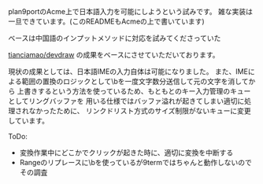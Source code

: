 plan9portのAcme上で日本語入力を可能にしようという試みです。
雑な実装は一旦できています。(このREADMEもAcmeの上で書いています)

ベースは中国語のインプットメソッドに対応を試みてくださっていた

[tianciamao/devdraw](https://github.com/tiancaiamao/devdraw)
の成果をベースにさせていただいております。

現状の成果としては、日本語IMEの入力自体は可能になりました。
また、IMEによる範囲の置換のロジックとして\bを一度文字数分送信して元の文字を消してから
上書きするという方法を使っているため、もともとのキー入力管理のキューとしてリングバッファを
用いる仕様ではバッファ溢れが起きてしまい適切に処理されなかったために、
リンクドリスト方式のサイズ制限がないキューに変更しています。

ToDo:

- 変換作業中にどこかでクリックが起きた時に、適切に変換を中断する
- Rangeのリプレースに\bを使っているが9termではちゃんと動作しないのでその調査

